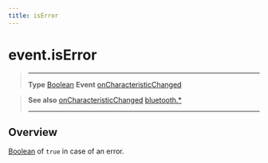 ```yaml
---
title: isError
---
```

# event.isError

> --------------------- ------------------------------------------------------------------------------------------
> __Type__              [Boolean](https://docs.coronalabs.com/api/type/Boolean.html)
> __Event__             [onCharacteristicChanged](/plugin/bluetooth/type/Gatt/event/onCharacteristicChanged/)


> __See also__          [onCharacteristicChanged](/plugin/bluetooth/type/Gatt/event/onCharacteristicChanged/)
>						[bluetooth.*](/plugin/bluetooth/)
> --------------------- ------------------------------------------------------------------------------------------

## Overview

[Boolean](https://docs.coronalabs.com/api/type/Boolean.html) of `true` in case of an error.
